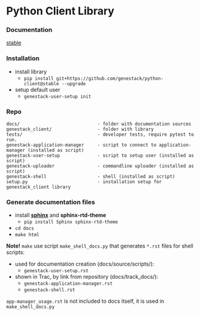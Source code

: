 # Python Client Library

### Documentation

   [stable](http://genestack-client.readthedocs.org/en/stable/)

### Installation
   
   - install library
     - `pip install git+https://github.com/genestack/python-client@stable --upgrade`
   - setup default user
     - `genestack-user-setup init`
   
### Repo

  ```
  docs/                             - folder with documentation sources
  genestack_client/                 - folder with library
  tests/                            - developer tests, require pytest to run.
  genestack-application-manager     - script to connect to application-manager (installed as script)
  genestack-user-setup              - script to setup user (installed as script)
  genestack-uploader                - commandline uploader (installed as script)
  genestack-shell                   - shell (installed as script)
  setup.py                          - installation setup for genestack_client library
  ```

### Generate documentation files

 - install [**sphinx**](http://sphinx-doc.org/) and **sphinx-rtd-theme**
   - `pip install Sphinx sphinx-rtd-theme`
 - `cd docs`
 - `make html`

**Note!** `make` use script `make_shell_docs.py` that generates `*.rst` files for shell scripts:
 - used for documentation creation (docs/source/scripts/):
   - `genestack-user-setup.rst`
 - shown in Trac, by link from repository (docs/track_docs/):
     - `genestack-application-manager.rst` 
     - `genestack-shell.rst`
   
  `app-manager_usage.rst` is not included to docs itself, it is used in `make_shell_docs.py` 
